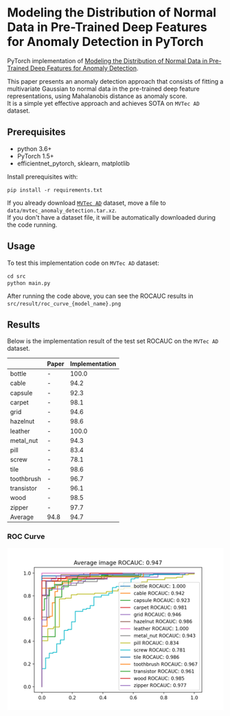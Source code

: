 # Modeling the Distribution of Normal Data in Pre-Trained Deep Features for Anomaly Detection in PyTorch

PyTorch implementation of [Modeling the Distribution of Normal Data in Pre-Trained Deep Features for Anomaly Detection](https://arxiv.org/abs/2005.14140).  

This paper presents an anomaly detection approach that consists of fitting a multivariate Gaussian to normal data in the pre-trained deep feature representations, using Mahalanobis distance as anomaly score.  
It is a simple yet effective approach and achieves SOTA on `MVTec AD` dataset.  

## Prerequisites
* python 3.6+
* PyTorch 1.5+
* efficientnet_pytorch, sklearn, matplotlib

Install prerequisites with:  
```
pip install -r requirements.txt
```

If you already download [`MVTec AD`](https://www.mvtec.com/company/research/datasets/mvtec-ad/) dataset, move a file to `data/mvtec_anomaly_detection.tar.xz`.  
If you don't have a dataset file, it will be automatically downloaded during the code running.

## Usage

To test this implementation code on `MVTec AD` dataset:
```
cd src
python main.py
```

After running the code above, you can see the ROCAUC results in `src/result/roc_curve_{model_name}.png`

## Results

Below is the implementation result of the test set ROCAUC on the `MVTec AD` dataset.  

| | Paper | Implementation |
| - | - | - |
| bottle | - | 100.0 |
| cable | - | 94.2 |
| capsule | - | 92.3 |
| carpet | - | 98.1 |
| grid | - | 94.6 |
| hazelnut | - | 98.6 |
| leather | - | 100.0 |
| metal_nut | - | 94.3 |
| pill | - | 83.4 |
| screw | - | 78.1 |
| tile | - | 98.6 |
| toothbrush | - | 96.7 |
| transistor | - | 96.1 |
| wood | - | 98.5 |
| zipper | - | 97.7 |
| Average | 94.8 | 94.7 |

### ROC Curve 

![roc](./assets/roc_curve_efficientnet-b4.png)

